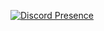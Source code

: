 [![Discord Presence](https://lanyard-profile-readme.vercel.app/api/220325900523143168?theme=light&bg=FFFFFF&animated=false&hideDiscrim=true&borderRadius=30px&idleMessage=vampires%20diaries...&hideBadges=false)](https://discord.com/users/220325900523143168)

